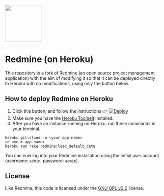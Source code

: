 <img src="https://cloud.githubusercontent.com/assets/296432/3865771/e9dde8ba-1fa8-11e4-9ce6-193fc429175c.png" width="120px" />


# Redmine (on Heroku)

This repository is a fork of [Redmine](http://www.redmine.org) (an open source project management application) with the aim of modifying it so that it can be deployed directly to Heroku with no modifications, using only the button below.

## How to deploy Redmine on Heroku

1.  Click this button, and follow the instructions :point_right: [![Deploy](https://www.herokucdn.com/deploy/button.svg)](https://heroku.com/deploy)
2. Make sure you have the [Heroku Toolbelt](https://toolbelt.heroku.com) installed.
3. After you have an instance running on Heroku, run these commands in your terminal.

```
heroku git:clone -a <your-app-name>
cd <your-app-name>
heroku run rake redmine:load_default_data
```

You can now log into your Redmine installation using the initial user account (username: `admin`,  password: `admin`).

## License

Like Redmine, this code is licensed under the [GNU GPL v2.0](./LICENSE) license.
